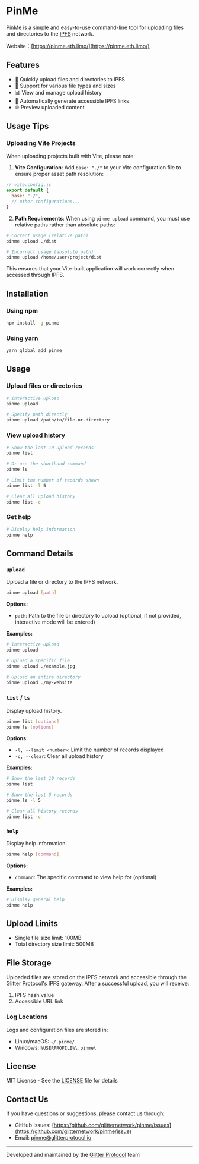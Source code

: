 # PinMe

[PinMe](https://pinme.eth.limo/) is a simple and easy-to-use command-line tool for uploading files and directories to the [IPFS](https://ipfs.tech/) network.

Website：[https://pinme.eth.limo/](https://pinme.eth.limo/)

## Features

- 🚀 Quickly upload files and directories to IPFS
- 📂 Support for various file types and sizes
- 📊 View and manage upload history
- 🔗 Automatically generate accessible IPFS links
- 🌐 Preview uploaded content

## Usage Tips

### Uploading Vite Projects

When uploading projects built with Vite, please note:

1. **Vite Configuration**: Add `base: "./"` to your Vite configuration file to ensure proper asset path resolution:

```js
// vite.config.js
export default {
  base: "./",
  // other configurations...
}
```

2. **Path Requirements**: When using `pinme upload` command, you must use relative paths rather than absolute paths:

```bash
# Correct usage (relative path)
pinme upload ./dist

# Incorrect usage (absolute path)
pinme upload /home/user/project/dist
```

This ensures that your Vite-built application will work correctly when accessed through IPFS.

## Installation

### Using npm

```bash
npm install -g pinme
```

### Using yarn

```bash
yarn global add pinme
```

## Usage

### Upload files or directories

```bash
# Interactive upload
pinme upload

# Specify path directly
pinme upload /path/to/file-or-directory
```

### View upload history

```bash
# Show the last 10 upload records
pinme list

# Or use the shorthand command
pinme ls

# Limit the number of records shown
pinme list -l 5

# Clear all upload history
pinme list -c
```

### Get help

```bash
# Display help information
pinme help
```

## Command Details

### `upload`

Upload a file or directory to the IPFS network.

```bash
pinme upload [path]
```

**Options:**
- `path`: Path to the file or directory to upload (optional, if not provided, interactive mode will be entered)

**Examples:**
```bash
# Interactive upload
pinme upload

# Upload a specific file
pinme upload ./example.jpg

# Upload an entire directory
pinme upload ./my-website
```

### `list` / `ls`

Display upload history.

```bash
pinme list [options]
pinme ls [options]
```

**Options:**
- `-l, --limit <number>`: Limit the number of records displayed
- `-c, --clear`: Clear all upload history

**Examples:**
```bash
# Show the last 10 records
pinme list

# Show the last 5 records
pinme ls -l 5

# Clear all history records
pinme list -c
```

### `help`

Display help information.

```bash
pinme help [command]
```

**Options:**
- `command`: The specific command to view help for (optional)

**Examples:**
```bash
# Display general help
pinme help
```

## Upload Limits

- Single file size limit: 100MB
- Total directory size limit: 500MB

## File Storage

Uploaded files are stored on the IPFS network and accessible through the Glitter Protocol's IPFS gateway. After a successful upload, you will receive:

1. IPFS hash value
2. Accessible URL link

### Log Locations

Logs and configuration files are stored in:
- Linux/macOS: `~/.pinme/`
- Windows: `%USERPROFILE%\.pinme\`


## License

MIT License - See the [LICENSE](LICENSE) file for details

## Contact Us

If you have questions or suggestions, please contact us through:

- GitHub Issues: [https://github.com/glitternetwork/pinme/issues](https://github.com/glitternetwork/pinme/issue)
- Email: [pinme@glitterprotocol.io](mailto:pinme@glitterprotocol.io)

---

Developed and maintained by the [Glitter Protocol](https://glitterprotocol.io/) team